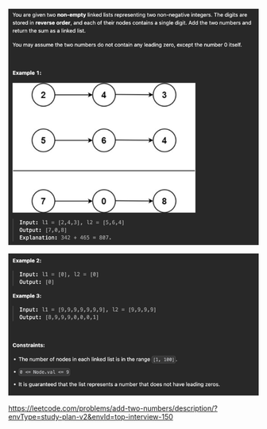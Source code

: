 ![img.png](img.png)

![img_1.png](img_1.png)

https://leetcode.com/problems/add-two-numbers/description/?envType=study-plan-v2&envId=top-interview-150

